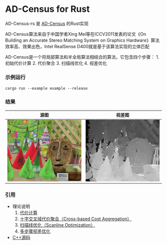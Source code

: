# AD-Census for Rust
AD-Census-rs 是 [AD-Census](https://github.com/ethan-li-coding/AD-Census) 的Rust实现

AD-Census算法来自于中国学者Xing Mei等在ICCV2011发表的论文《On Building an Accurate Stereo Matching System on Graphics Hardware》算法效率高、效果出色，Intel RealSense D400就是基于该算法实现的立体匹配

AD-Census是一个将局部算法和半全局算法相结合的算法，它包含四个步骤：
    1. 初始代价计算
    2. 代价聚合
    3. 扫描线优化
    4. 视差优化


### 示例运行
```
cargo run --example example --release
```

### 结果
| 源图  | 视差图 |
| --- | --- |
| <img src="images/left.png" width="300">  | <img src="images/display-left.png" width="300"> |

### 引用
- 理论说明
    1. [代价计算](https://ethanli.blog.csdn.net/article/details/107743719)
    2. [十字交叉域代价聚合（Cross-based Cost Aggregation）](https://ethanli.blog.csdn.net/article/details/107804210)
    3. [扫描线优化（Scanline Optimization）](https://ethanli.blog.csdn.net/article/details/107825411)
    4. [多步骤视差优化](https://ethanli.blog.csdn.net/article/details/107922958)
- [C++源码](https://github.com/ethan-li-coding/AD-Census)
